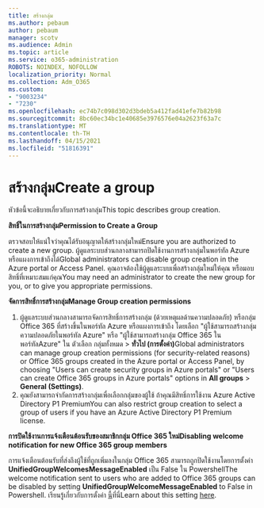 ```yaml
---
title: สร้างกลุ่ม
ms.author: pebaum
author: pebaum
manager: scotv
ms.audience: Admin
ms.topic: article
ms.service: o365-administration
ROBOTS: NOINDEX, NOFOLLOW
localization_priority: Normal
ms.collection: Adm_O365
ms.custom:
- "9003234"
- "7230"
ms.openlocfilehash: ec74b7c098d302d3bdeb5a412fad41efe7b82b98
ms.sourcegitcommit: 8bc60ec34bc1e40685e3976576e04a2623f63a7c
ms.translationtype: MT
ms.contentlocale: th-TH
ms.lasthandoff: 04/15/2021
ms.locfileid: "51816391"
---
```

# <a name="create-a-group"></a><span data-ttu-id="70480-102">สร้างกลุ่ม</span><span class="sxs-lookup"><span data-stu-id="70480-102">Create a group</span></span>

<span data-ttu-id="70480-103">หัวข้อนี้จะอธิบายเกี่ยวกับการสร้างกลุ่ม</span><span class="sxs-lookup"><span data-stu-id="70480-103">This topic describes group creation.</span></span>

<span data-ttu-id="70480-104">**สิทธิ์ในการสร้างกลุ่ม**</span><span class="sxs-lookup"><span data-stu-id="70480-104">**Permission to Create a Group**</span></span>

<span data-ttu-id="70480-105">ตรวจสอบให้แน่ใจว่าคุณได้รับอนุญาตให้สร้างกลุ่มใหม่</span><span class="sxs-lookup"><span data-stu-id="70480-105">Ensure you are authorized to create a new group.</span></span> <span data-ttu-id="70480-106">ผู้ดูแลระบบส่วนกลางสามารถปิดใช้งานการสร้างกลุ่มในพอร์ทัล Azure หรือแผงการเข้าถึงได้</span><span class="sxs-lookup"><span data-stu-id="70480-106">Global administrators can disable group creation in the Azure portal or Access Panel.</span></span> <span data-ttu-id="70480-107">คุณอาจต้องใช้ผู้ดูแลระบบเพื่อสร้างกลุ่มใหม่ให้คุณ หรือมอบสิทธิ์ที่เหมาะสมแก่คุณ</span><span class="sxs-lookup"><span data-stu-id="70480-107">You may need an administrator to create the new group for you, or to give you appropriate permissions.</span></span>

<span data-ttu-id="70480-108">**จัดการสิทธิ์การสร้างกลุ่ม**</span><span class="sxs-lookup"><span data-stu-id="70480-108">**Manage Group creation permissions**</span></span>

1. <span data-ttu-id="70480-109">ผู้ดูแลระบบส่วนกลางสามารถจัดการสิทธิ์การสร้างกลุ่ม (ด้วยเหตุผลด้านความปลอดภัย) หรือกลุ่ม Office 365 ที่สร้างขึ้นในพอร์ทัล Azure หรือแผงการเข้าถึง โดยเลือก "ผู้ใช้สามารถสร้างกลุ่มความปลอดภัยในพอร์ทัล Azure" หรือ "ผู้ใช้สามารถสร้างกลุ่ม Office 365 ในพอร์ทัลAzure" ใน ตัวเลือก กลุ่มทั้งหมด  >  **ทั่วไป (การตั้งค่า)**</span><span class="sxs-lookup"><span data-stu-id="70480-109">Global administrators can manage group creation permissions (for security-related reasons) or Office 365 groups created in the Azure portal or Access Panel, by choosing "Users can create security groups in Azure portals" or "Users can create Office 365 groups in Azure portals" options in **All groups** > **General (Settings)**.</span></span>
2. <span data-ttu-id="70480-110">คุณยังสามารถจํากัดการสร้างกลุ่มเพื่อเลือกกลุ่มของผู้ใช้ ถ้าคุณมีสิทธิ์การใช้งาน Azure Active Directory P1 Premium</span><span class="sxs-lookup"><span data-stu-id="70480-110">You can also restrict group creation to select a group of users if you have an Azure Active Directory P1 Premium license.</span></span>

<span data-ttu-id="70480-111">**การปิดใช้งานการแจ้งเตือนต้อนรับของสมาชิกกลุ่ม Office 365 ใหม่**</span><span class="sxs-lookup"><span data-stu-id="70480-111">**Disabling welcome notification for new Office 365 group members**</span></span>

<span data-ttu-id="70480-112">การแจ้งเตือนต้อนรับที่ส่งถึงผู้ใช้ที่ถูกเพิ่มลงในกลุ่ม Office 365 สามารถถูกปิดใช้งานโดยการตั้งค่า **UnifiedGroupWelcomesMessageEnabled** เป็น False ใน Powershell</span><span class="sxs-lookup"><span data-stu-id="70480-112">The welcome notification sent to users who are added to Office 365 groups can be disabled by setting **UnifiedGroupWelcomeMessageEnabled** to False in Powershell.</span></span> <span data-ttu-id="70480-113">เรียนรู้เกี่ยวกับการตั้งค่า [นี้](https://docs.microsoft.com/powershell/module/exchange/set-unifiedgroup?view=exchange-ps&preserve-view=true)ที่นี่</span><span class="sxs-lookup"><span data-stu-id="70480-113">Learn about this setting [here](https://docs.microsoft.com/powershell/module/exchange/set-unifiedgroup?view=exchange-ps&preserve-view=true).</span></span>

